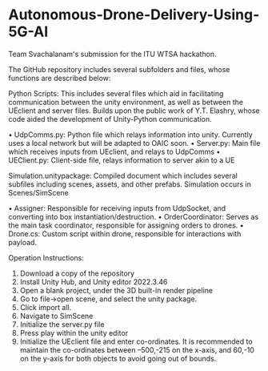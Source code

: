 # Autonomous-Drone-Delivery-Using-5G-AI
Team Svachalanam's submission for the ITU WTSA hackathon. 

The GitHub repository includes several subfolders and files, whose functions are described below:

Python Scripts: This includes several files which aid in facilitating communication between the unity environment, as well as between the UEclient and server files. Builds upon the public work of Y.T. Elashry, whose code aided the development of Unity-Python communication.

•	UdpComms.py: Python file which relays information into unity. Currently uses a local network but will be adapted to OAIC soon.
•	Server.py: Main file which receives inputs from UEclient, and relays to UdpComms
•	UEClient.py: Client-side file, relays information to server akin to a UE


Simulation.unitypackage: Compiled document which includes several subfiles including scenes, assets, and other prefabs. Simulation occurs in Scenes/SimScene



•	Assigner: Responsible for receiving inputs from UdpSocket, and converting into box instantiation/destruction.
•	OrderCoordinator: Serves as the main task coordinator, responsible for assigning orders to drones.
•	Drone.cs: Custom script within drone, responsible for interactions with payload.


Operation Instructions:

1.	Download a copy of the repository
2.	Install Unity Hub, and Unity editor 2022.3.46
3.	Open a blank project, under the 3D built-in render pipeline
4.	Go to file->open scene, and select the unity package. 
5.	Click import all.
6.	Navigate to SimScene
7.	Initialize the server.py file
8.	Press play within the unity editor
9.	Initialize the UEclient file and enter co-ordinates. It is recommended to maintain the co-ordinates between –500,-215 on the x-axis, and 60,-10 on the y-axis for both objects to avoid going out of bounds.  


